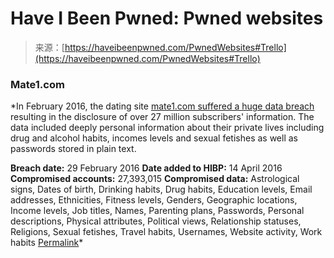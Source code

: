<!--yml
category: 未分类
date: 2024-05-27 15:04:04
-->

# Have I Been Pwned: Pwned websites

> 来源：[https://haveibeenpwned.com/PwnedWebsites#Trello](https://haveibeenpwned.com/PwnedWebsites#Trello)

### Mate1.com

 *In February 2016, the dating site [mate1.com suffered a huge data breach](http://motherboard.vice.com/read/hacker-claims-to-have-sold-27m-dating-site-passwords-mate1-com-hell-forum) resulting in the disclosure of over 27 million subscribers' information. The data included deeply personal information about their private lives including drug and alcohol habits, incomes levels and sexual fetishes as well as passwords stored in plain text.

**Breach date:** 29 February 2016
**Date added to HIBP:** 14 April 2016
**Compromised accounts:** 27,393,015
**Compromised data:** Astrological signs, Dates of birth, Drinking habits, Drug habits, Education levels, Email addresses, Ethnicities, Fitness levels, Genders, Geographic locations, Income levels, Job titles, Names, Parenting plans, Passwords, Personal descriptions, Physical attributes, Political views, Relationship statuses, Religions, Sexual fetishes, Travel habits, Usernames, Website activity, Work habits
[Permalink](#Mate1)*